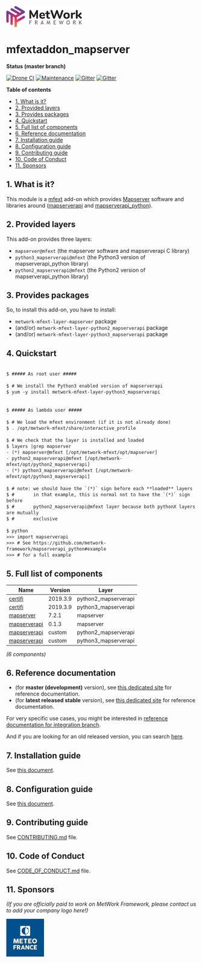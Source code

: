 [![logo](https://raw.githubusercontent.com/metwork-framework/resources/master/logos/metwork-white-logo-small.png)](http://www.metwork-framework.org)
#  mfextaddon_mapserver

[//]: # (automatically generated from https://github.com/metwork-framework/resources/blob/master/cookiecutter/_%7B%7Bcookiecutter.repo%7D%7D/README.md)

**Status (master branch)**



[![Drone CI](http://metwork-framework.org:8000/api/badges/metwork-framework/mfextaddon_mapserver/status.svg)](http://metwork-framework.org:8000/metwork-framework/mfextaddon_mapserver)
[![Maintenance](https://github.com/metwork-framework/resources/blob/master/badges/maintained.svg)]()
[![Gitter](https://github.com/metwork-framework/resources/blob/master/badges/community-en.svg)](https://gitter.im/metwork-framework/community-en?utm_source=badge&utm_medium=badge&utm_campaign=pr-badge)
[![Gitter](https://github.com/metwork-framework/resources/blob/master/badges/community-fr.svg)](https://gitter.im/metwork-framework/community-fr?utm_source=badge&utm_medium=badge&utm_campaign=pr-badge)


**Table of contents**

* [1\. What is it?](#1-what-is-it)
* [2\. Provided layers](#2-provided-layers)
* [3\. Provides packages](#3-provides-packages)
* [4\. Quickstart](#4-quickstart)
* [5\. Full list of components](#5-full-list-of-components)
* [6\. Reference documentation](#6-reference-documentation)
* [7\. Installation guide](#7-installation-guide)
* [8\. Configuration guide](#8-configuration-guide)
* [9\. Contributing guide](#9-contributing-guide)
* [10\. Code of Conduct](#10-code-of-conduct)
* [11\. Sponsors](#11-sponsors)



## 1. What is it?

This module is a [mfext](https://github.com/metwork-framework/mfext) add-on which
provides [Mapserver](https://mapserver.org) software and libraries around 
([mapserverapi](https://github.com/metwork-framework/mapserverapi) and 
[mapserverapi_python](https://github.com/metwork-framework/mapserverapi_python)).

## 2. Provided layers

This add-on provides three layers:

- `mapserver@mfext` (the mapserver software and mapserverapi C library)
- `python3_mapserverapi@mfext` (the Python3 version of mapserverapi_python library)
- `python2_mapserverapi@mfext` (the Python2 version of mapserverapi_python library)

## 3. Provides packages

So, to install this add-on, you have to install:

- `metwork-mfext-layer-mapserver` package
- (and/or) `metwork-mfext-layer-python2_mapserverapi` package
- (and/or) `metwork-mfext-layer-python3_mapserverapi` package

## 4. Quickstart

```console

$ ##### As root user #####

$ # We install the Python3 enabled version of mapserverapi
$ yum -y install metwork-mfext-layer-python3_mapserverapi


$ ##### As lambda user #####

$ # We load the mfext environment (if it is not already done)
$ . /opt/metwork-mfext/share/interactive_profile

$ # We check that the layer is installed and loaded
$ layers |grep mapserver
- (*) mapserver@mfext [/opt/metwork-mfext/opt/mapserver]
- python2_mapserverapi@mfext [/opt/metwork-mfext/opt/python2_mapserverapi]
- (*) python3_mapserverapi@mfext [/opt/metwork-mfext/opt/python3_mapserverapi]

$ # note: we should have the `(*)` sign before each **loaded** layers
$ #       in that example, this is normal not to have the `(*)` sign before
$ #       python2_mapserverapi@mfext layer because both pythonX layers are mutually
$ #       exclusive

$ python
>>> import mapserverapi
>>> # See https://github.com/metwork-framework/mapserverapi_python#example
>>> # for a full example
```







## 5. Full list of components

| Name | Version | Layer |
| --- | --- | --- |
| [certifi](https://certifi.io/) | 2019.3.9 | python2_mapserverapi |
| [certifi](https://certifi.io/) | 2019.3.9 | python3_mapserverapi |
| [mapserver](http://mapserver.org) | 7.2.1 | mapserver |
| [mapserverapi](https://github.com/metwork-framework/mapserverapi) | 0.1.3 | mapserver |
| [mapserverapi](https://github.com/metwork-framework/mapserverapi_python) | custom | python2_mapserverapi |
| [mapserverapi](https://github.com/metwork-framework/mapserverapi_python) | custom | python3_mapserverapi |

*(6 components)*








## 6. Reference documentation

- (for **master (development)** version), see [this dedicated site](http://metwork-framework.org/pub/metwork/continuous_integration/docs/master/mfextaddon_mapserver/) for reference documentation.
- (for **latest released stable** version), see [this dedicated site](http://metwork-framework.org/pub/metwork/releases/docs/stable/mfextaddon_mapserver/) for reference documentation.

For very specific use cases, you might be interested in
[reference documentation for integration branch](http://metwork-framework.org/pub/metwork/continuous_integration/docs/integration/mfextaddon_mapserver/).

And if you are looking for an old released version, you can search [here](http://metwork-framework.org/pub/metwork/releases/docs/).



## 7. Installation guide

See [this document](.metwork-framework/install_a_metwork_package.md).


## 8. Configuration guide

See [this document](.metwork-framework/configure_a_metwork_package.md).



## 9. Contributing guide

See [CONTRIBUTING.md](CONTRIBUTING.md) file.



## 10. Code of Conduct

See [CODE_OF_CONDUCT.md](CODE_OF_CONDUCT.md) file.



## 11. Sponsors

*(If you are officially paid to work on MetWork Framework, please contact us to add your company logo here!)*

[![logo](https://raw.githubusercontent.com/metwork-framework/resources/master/sponsors/meteofrance-small.jpeg)](http://www.meteofrance.com)
